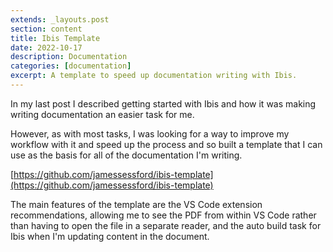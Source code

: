 ```yaml
---
extends: _layouts.post
section: content
title: Ibis Template
date: 2022-10-17
description: Documentation
categories: [documentation]
excerpt: A template to speed up documentation writing with Ibis.
---
```


In my last post I described getting started with Ibis and how it was making writing documentation an easier task for me.

However, as with most tasks, I was looking for a way to improve my workflow with it and speed up the process and so built a template that I can use as the basis for all of the documentation I'm writing.

[https://github.com/jamessessford/ibis-template](https://github.com/jamessessford/ibis-template)

The main features of the template are the VS Code extension recommendations, allowing me to see the PDF from within VS Code rather than having to open the file in a separate reader, and the auto build task for Ibis when I'm updating content in the document.